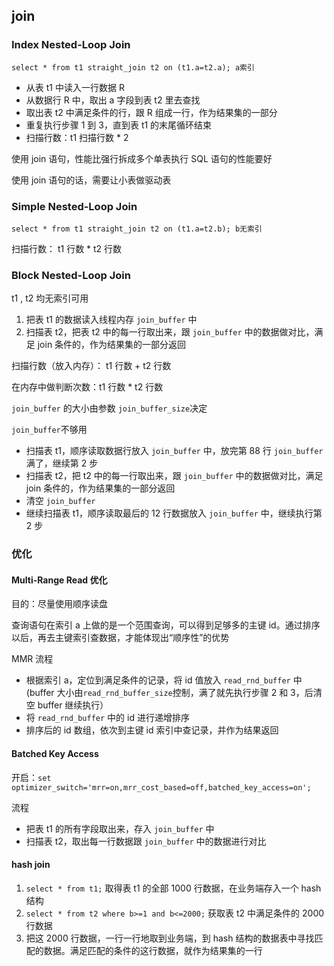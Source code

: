 ## join

### Index Nested-Loop Join

`select * from t1 straight_join t2 on (t1.a=t2.a); a索引`
 - 从表 t1 中读入一行数据 R
 - 从数据行 R 中，取出 a 字段到表 t2 里去查找
 - 取出表 t2 中满足条件的行，跟 R 组成一行，作为结果集的一部分
 - 重复执行步骤 1 到 3，直到表 t1 的末尾循环结束
 - 扫描行数：t1 扫描行数 * 2

使用 join 语句，性能比强行拆成多个单表执行 SQL 语句的性能要好

使用 join 语句的话，需要让小表做驱动表

### Simple Nested-Loop Join

`select * from t1 straight_join t2 on (t1.a=t2.b); b无索引`

扫描行数： t1 行数 * t2 行数

### Block Nested-Loop Join

t1 , t2 均无索引可用

1. 把表 t1 的数据读入线程内存 `join_buffer` 中
1. 扫描表 t2，把表 t2 中的每一行取出来，跟 `join_buffer` 中的数据做对比，满足 join 条件的，作为结果集的一部分返回

扫描行数（放入内存）： t1 行数 + t2 行数

在内存中做判断次数：t1 行数 * t2 行数

`join_buffer` 的大小由参数 `join_buffer_size`决定

`join_buffer`不够用
 - 扫描表 t1，顺序读取数据行放入 `join_buffer` 中，放完第 88 行 `join_buffer` 满了，继续第 2 步
 - 扫描表 t2，把 t2 中的每一行取出来，跟 `join_buffer` 中的数据做对比，满足 join 条件的，作为结果集的一部分返回
 - 清空 `join_buffer`
 - 继续扫描表 t1，顺序读取最后的 12 行数据放入 `join_buffer` 中，继续执行第 2 步

### 优化

#### Multi-Range Read 优化

目的：尽量使用顺序读盘

查询语句在索引 a 上做的是一个范围查询，可以得到足够多的主键 id。通过排序以后，再去主键索引查数据，才能体现出“顺序性”的优势

MMR 流程
 - 根据索引 a，定位到满足条件的记录，将 id 值放入 `read_rnd_buffer` 中 (buffer 大小由`read_rnd_buffer_size`控制，满了就先执行步骤 2 和 3，后清空 buffer 继续执行）
 - 将 `read_rnd_buffer` 中的 id 进行递增排序
 - 排序后的 id 数组，依次到主键 id 索引中查记录，并作为结果返回

#### Batched Key Access

开启：`set optimizer_switch='mrr=on,mrr_cost_based=off,batched_key_access=on';`

流程
 - 把表 t1 的所有字段取出来，存入 `join_buffer` 中
 - 扫描表 t2，取出每一行数据跟 `join_buffer` 中的数据进行对比

#### hash join

1. `select * from t1;` 取得表 t1 的全部 1000 行数据，在业务端存入一个 hash 结构
1. `select * from t2 where b>=1 and b<=2000;` 获取表 t2 中满足条件的 2000 行数据
1. 把这 2000 行数据，一行一行地取到业务端，到 hash 结构的数据表中寻找匹配的数据。满足匹配的条件的这行数据，就作为结果集的一行
